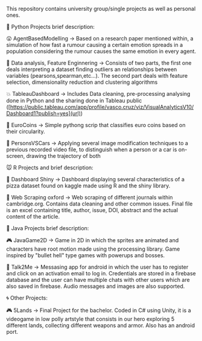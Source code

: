 This repository contains university group/single projects as well as personal ones.

🐉  Python Projects brief description:

   😮 AgentBasedModelling -> Based on a research paper mentioned within, a simulation of how fast a rumour causing a certain emotion
   spreads in a population considering the rumour causes the same emotion in every agent.
  
   📲 Data analysis, Feature Enginnering -> Consists of two parts, the first one deals interpreting a dataset finding outliers
    an relationships between variables (pearsons,spearman,etc...). The second part deals with feature selection, dimensionality reduction
    and clustering algorithms
    
  💥 TableauDashboard -> Includes Data cleaning, pre-processing analysing done in Python and the sharing done in Tableau public 
  ([https://public.tableau.com/app/profile/vasco.cruz/viz/VisualAnalyticsV10/Dashboard1?publish=yes](url))

  
  💸 EuroCoins -> Simple pythong scrip that classifies euro coins based on their circularity.

   🚗 PersonsVSCars -> Applying several image modification techniques to a previous recorded video file, to distinguish when a person
   or a car is on-screen, drawing the trajectory of both

🐭 R Projects and brief description:

  🍕 Dashboard Shiny -> Dashboard displaying several characteristics of a pizza dataset found on kaggle made using R and the shiny library.

 📕  Web Scraping oxford -> Web scraping of different journals within cambridge.org. Contains data cleaning and other common issues.
 Final file is an excel containing title, author, issue, DOI, abstract and the actual content of the article.


🍵  Java Projects brief description:

  🎮 JavaGame2D -> Game in 2D in which the sprites are animated and characters have root motion made using the processing library. Game inspired 
  by "bullet hell" type games with powerups and bosses.
  
   💬  Talk2Me -> Messasing app for android in which the user has to register and click on an activation email to log in. 
   Credentials are stored in a firebase database and the user can have multiple chats with other users which are also saved in firebase.
   Audio messages and images are also supported.

🌀 Other Projects:

  🎮 5Lands -> Final Project for the bachelor. Coded in C# using Unity, it is a videogame in low polly artstyle
  that consists in our hero exploring 5 different lands, collecting different weapons and armor. Also has an android port.
   
